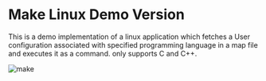 # Make Linux Demo Version
This is a demo implementation of a linux application which fetches a User configuration associated with specified programming language in a map file and executes it as a command. only supports C and C++.

![make](https://github.com/mfc0d1ng/make-demo/assets/131618380/e3f34612-5cf9-49c7-ab44-23f4d3f054c4)



